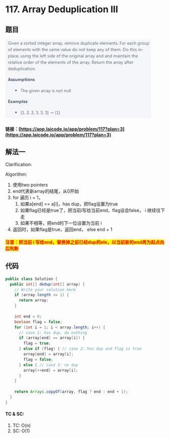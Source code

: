 # 117. Array Deduplication III

## 题目

![](<../../.gitbook/assets/image (148).png>)

#### 链接：[https://app.laicode.io/app/problem/117?plan=3](https://app.laicode.io/app/problem/117?plan=3)

## 解法一

Clarification:&#x20;

Algorithm:&#x20;

1. 使用two pointers
2. end代表新array的结尾，从0开始
3. for 遍历 i = 1，&#x20;
   1. 如果a\[end] == a\[i]，has dup，把flag设置为true
   2. 如果flag已经是true了，把当前i写给当前end，flag设会false， i 继续往下走
   3. 如果不相等，把end的下一位设置为当前 i
4. &#x20;返回时，如果flag是true，返回end， else end + 1

#### <mark style="color:red;">注意：把当前 i 写给end，替换掉之前已经dup的ele，以当前新的end再为起点向后判断</mark>

## 代码

```java
public class Solution {
  public int[] dedup(int[] array) {
    // Write your solution here
    if (array.length <= 1) {
      return array;
    }

    int end = 0;
    boolean flag = false;
    for (int i = 1; i < array.length; i++) {
      // case 1: has dup, do nothing
      if (array[end] == array[i]) {
        flag = true;
      } else if (flag) { // case 2: has dup and flag is true
        array[end] = array[i];
        flag = false;
      } else { // case 3: no dup
        array[++end] = array[i];
      }
    }

    return Arrays.copyOf(array, flag ? end : end + 1);
  }
}

```

#### TC & SC:&#x20;

1. TC: O(n)
2. SC: O(1)
